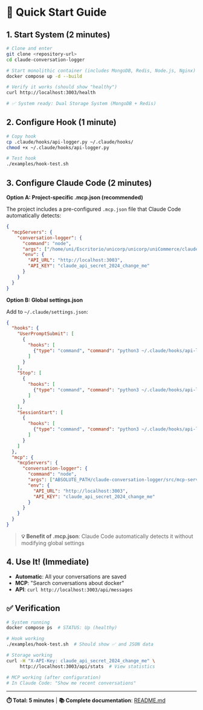 # 🚀 Quick Start Guide

## 1. Start System (2 minutes)

```bash
# Clone and enter
git clone <repository-url>
cd claude-conversation-logger

# Start monolithic container (includes MongoDB, Redis, Node.js, Nginx)
docker compose up -d --build

# Verify it works (should show "healthy")
curl http://localhost:3003/health

# ✅ System ready: Dual Storage System (MongoDB + Redis)
```

## 2. Configure Hook (1 minute)

```bash
# Copy hook
cp .claude/hooks/api-logger.py ~/.claude/hooks/
chmod +x ~/.claude/hooks/api-logger.py

# Test hook
./examples/hook-test.sh
```

## 3. Configure Claude Code (2 minutes)

**Option A: Project-specific .mcp.json (recommended)**

The project includes a pre-configured `.mcp.json` file that Claude Code automatically detects:

```json
{
  "mcpServers": {
    "conversation-logger": {
      "command": "node", 
      "args": ["/home/uni/Escritorio/unicorp/unicorp/uniCommerce/claude-conversation-logger/src/mcp-server.js"],
      "env": {
        "API_URL": "http://localhost:3003",
        "API_KEY": "claude_api_secret_2024_change_me"
      }
    }
  }
}
```

**Option B: Global settings.json**

Add to `~/.claude/settings.json`:

```json
{
  "hooks": {
    "UserPromptSubmit": [
      {
        "hooks": [
          {"type": "command", "command": "python3 ~/.claude/hooks/api-logger.py"}
        ]
      }
    ],
    "Stop": [
      {
        "hooks": [
          {"type": "command", "command": "python3 ~/.claude/hooks/api-logger.py"}
        ]
      }
    ],
    "SessionStart": [
      {
        "hooks": [
          {"type": "command", "command": "python3 ~/.claude/hooks/api-logger.py"}
        ]
      }
    ]
  },
  "mcp": {
    "mcpServers": {
      "conversation-logger": {
        "command": "node",
        "args": ["ABSOLUTE_PATH/claude-conversation-logger/src/mcp-server.js"],
        "env": {
          "API_URL": "http://localhost:3003",
          "API_KEY": "claude_api_secret_2024_change_me"
        }
      }
    }
  }
}
```

> **💡 Benefit of .mcp.json**: Claude Code automatically detects it without modifying global settings

## 4. Use It! (Immediate)

- **Automatic**: All your conversations are saved
- **MCP**: "Search conversations about docker"
- **API**: `curl http://localhost:3003/api/messages`

## ✅ Verification

```bash
# System running
docker compose ps  # STATUS: Up (healthy)

# Hook working  
./examples/hook-test.sh  # Should show ✅ and JSON data

# Storage working
curl -H "X-API-Key: claude_api_secret_2024_change_me" \
     http://localhost:3003/api/stats  # View statistics

# MCP working (after configuration)
# In Claude Code: "Show me recent conversations"
```

---

**⏱️ Total: 5 minutes** | **📚 Complete documentation**: [README.md](./README.md)